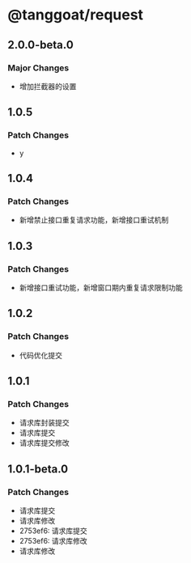 # @tanggoat/request

## 2.0.0-beta.0

### Major Changes

- 增加拦截器的设置

## 1.0.5

### Patch Changes

- y

## 1.0.4

### Patch Changes

- 新增禁止接口重复请求功能，新增接口重试机制

## 1.0.3

### Patch Changes

- 新增接口重试功能，新增窗口期内重复请求限制功能

## 1.0.2

### Patch Changes

- 代码优化提交

## 1.0.1

### Patch Changes

- 请求库封装提交
- 请求库提交
- 请求库提交修改

## 1.0.1-beta.0

### Patch Changes

- 请求库提交
- 请求库修改
- 2753ef6: 请求库提交
- 2753ef6: 请求库修改
- 请求库修改
